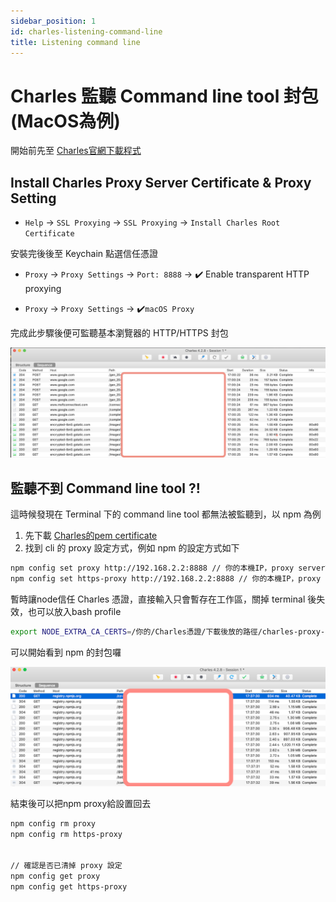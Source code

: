```yaml
---
sidebar_position: 1
id: charles-listening-command-line
title: Listening command line
---
```


# Charles 監聽 Command line tool 封包 (MacOS為例)

開始前先至 [Charles官網下載程式](https://www.charlesproxy.com/download/latest-release/)
## Install Charles Proxy Server Certificate & Proxy Setting

- `Help` -> `SSL Proxying` -> `SSL Proxying` -> `Install Charles Root Certificate`

安裝完後後至 Keychain 點選信任憑證

- `Proxy` -> `Proxy Settings` -> `Port: 8888` 
-> :heavy_check_mark: Enable transparent HTTP proxying

- `Proxy` -> `Proxy Settings` -> :heavy_check_mark:`macOS Proxy`

完成此步驟後便可監聽基本瀏覽器的 HTTP/HTTPS 封包

![listening](../../static/img/charles/charles-1.png)

## 監聽不到 Command line tool ?!

這時候發現在 Terminal 下的 command line tool 都無法被監聽到，以 npm 為例

1. 先下載 [Charles的pem certificate](http://chls.pro/ssl)
2. 找到 cli 的 proxy 設定方式，例如 npm 的設定方式如下
```sh
npm config set proxy http://192.168.2.2:8888 // 你的本機IP，proxy server設定的port號
npm config set https-proxy http://192.168.2.2:8888 // 你的本機IP，proxy server設定的port號
```


暫時讓node信任 Charles 憑證，直接輸入只會暫存在工作區，關掉 terminal 後失效，也可以放入bash profile
```sh
export NODE_EXTRA_CA_CERTS=/你的/Charles憑證/下載後放的路徑/charles-proxy-ssl-proxying-certificate.pem
```


可以開始看到 npm 的封包囉

![listening](../../static/img/charles/charles-2.png)


結束後可以把npm proxy給設置回去
```sh
npm config rm proxy
npm config rm https-proxy


// 確認是否已清掉 proxy 設定
npm config get proxy
npm config get https-proxy
```